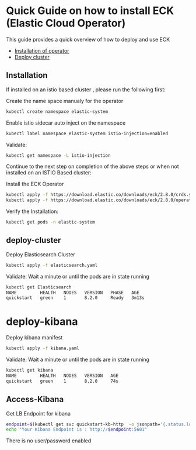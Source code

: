 # Quick Guide on how to install ECK (Elastic Cloud Operator)

This guide provides a quick overview of how to deploy and use ECK


- [Installation of operator](#installation)
- [Deploy cluster](#deploy-cluster)

## Installation
If installed on an istio based cluster , please run the following first:

Create the name space manualy for the operator 
```bash
kubectl create namespace elastic-system
```
Enable istio sidecar auto inject on the namespace
```bash
kubectl label namespace elastic-system istio-injection=enabled
```
Validate:
```bash
kubectl get namespace -L istio-injection
```

Continue to the next step on completion of the above steps or when not installed on an ISTIO Based cluster:

Install the ECK Operator
```bash
kubectl apply -f https://download.elastic.co/downloads/eck/2.8.0/crds.yaml
kubectl apply -f https://download.elastic.co/downloads/eck/2.8.0/operator.yaml
```

Verify the Installation:

```bash
kubectl get pods -n elastic-system
```

## deploy-cluster
Deploy Elasticsearch Cluster
```bash
kubectl apply -f elasticsearch.yaml
```
Validate: Wait a minute or until the pods are in state running
```bash
kubectl get Elasticsearch
NAME         HEALTH   NODES   VERSION   PHASE   AGE
quickstart   green    1       8.2.0     Ready   3m13s
```

# deploy-kibana
Deploy kibana manifest
```bash
kubectl apply -f kibana.yaml
```
Validate: Wait a minute or until the pods are in state running
```bash
kubectl get kibana
NAME         HEALTH   NODES   VERSION   AGE
quickstart   green    1       8.2.0     74s
```

## Access-Kibana
Get LB Endpoint for kibana
```bash
endpoint=$(kubectl get svc quickstart-kb-http  -o jsonpath='{.status.loadBalancer.ingress[0].hostname}')
echo "Your Kibana Endpoint is : http://$endpoint:5601"
```

There is no user/password enabled
